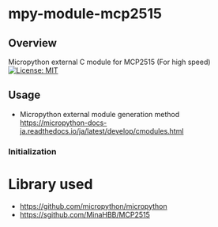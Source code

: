 # mpy-module-mcp2515
## Overview
Micropython external C module for MCP2515 (For high speed)  
[![License: MIT](https://img.shields.io/badge/License-MIT-yellow.svg)](https://opensource.org/licenses/MIT)

## Usage
* Micropython external module generation method  
https://micropython-docs-ja.readthedocs.io/ja/latest/develop/cmodules.html

### Initialization

# Library used
* https://github.com/micropython/micropython
* https://sgithub.com/MinaHBB/MCP2515

